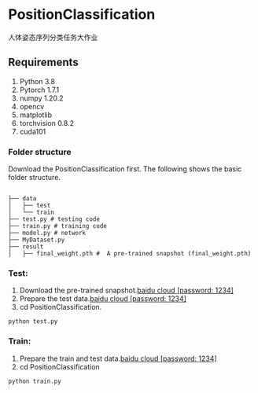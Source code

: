 # PositionClassification
人体姿态序列分类任务大作业
## Requirements
1. Python 3.8 
2. Pytorch 1.7.1
3. numpy 1.20.2
4. opencv
5. matplotlib
6. torchvision 0.8.2
7. cuda101

### Folder structure
Download the PositionClassification first.
The following shows the basic folder structure.
```

├── data
│   ├── test
│   └── train
├── test.py # testing code
├── train.py # training code
├── model.py # network
├── MyDataset.py
├── result
│   ├── final_weight.pth #  A pre-trained snapshot (final_weight.pth)
```
### Test: 
1) Download the pre-trained snapshot.<a href="https://pan.baidu.com/s/1MNGYunvonFvSpZJLGCu19Q">baidu cloud [password: 1234]</a>
2) Prepare the test data.<a href="https://pan.baidu.com/s/1gfiTziz4RCRHImRrG-EIPw">baidu cloud [password: 1234]</a>
3) cd PositionClassification.
```
python test.py 
```

### Train: 
1) Prepare the train and test data.<a href="https://pan.baidu.com/s/1gfiTziz4RCRHImRrG-EIPw">baidu cloud [password: 1234]</a>
2) cd PositionClassification
```
python train.py 
